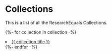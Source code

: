 
# Collections

This is a list of all the ResearchEquals Collections.

{%- for collection in collection -%}
<li><a href="./{{ collection.suffix }}">{{ collection.title }}</a></li>
{%- endfor -%}
